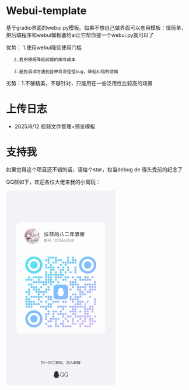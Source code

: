 # Webui-template
基于gradio界面的webui.py模板。如果不想自己做界面可以套用模板：很简单，把后端程序和webui模板塞给ai让它帮你搓一个webui.py就可以了

优势： 1.使用webui降低使用门槛  

       2.套用模板降低前端的编写成本  
      
       3.避免调试时遇到各种奇奇怪怪bug，降低纠错的烦恼

劣势：1.不够精美，不够针对，只能用在一些泛用性比较高的场景
# 上传日志
- 2025/8/12 视频文件管理+预览模板
# 支持我
如果觉得这个项目还不错的话，请给个star，权当debug de 得头秃前的纪念了

QQ群如下，欢迎各位大佬来我的小窝玩：

<img src="https://github.com/AntheaLaffy/resources/raw/main/my-group.jpg" width="300px">
